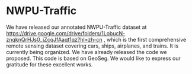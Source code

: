 # NWPU-Traffic
We have released our annotated NWPU-Traffic dataset at https://drive.google.com/drive/folders/1LobucN-znqknQrHJs0_jZcqJfAaqt1qz?hl=zh-cn , which is the first comprehensive remote sensing dataset covering cars, ships, airplanes, and trains. It is currently being organized. We have already released the code we proposed.
This code is based on GeoSeg. We would like to express our gratitude for these excellent works.
